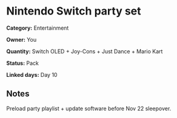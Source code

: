 # Nintendo Switch party set

**Category:** Entertainment

**Owner:** You

**Quantity:** Switch OLED + Joy-Cons + Just Dance + Mario Kart

**Status:** Pack

**Linked days:** Day 10

## Notes
Preload party playlist + update software before Nov 22 sleepover.
